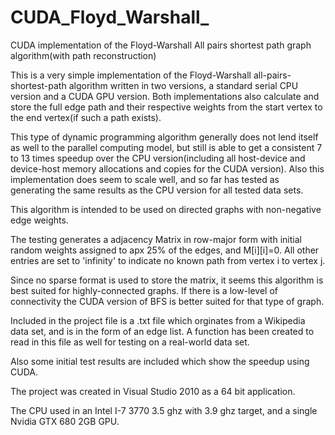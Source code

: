 CUDA_Floyd_Warshall_
====================

CUDA implementation of the Floyd-Warshall All pairs shortest path graph algorithm(with path reconstruction)

This is a very simple implementation of the Floyd-Warshall all-pairs-shortest-path algorithm written in two versions,
a standard serial CPU version and a CUDA GPU version. Both implementations also calculate and store the full edge 
path and their respective weights from the start vertex to the end vertex(if such a path exists).

This type of dynamic programming algorithm generally does not lend itself as well to the parallel computing model,
but still is able to get a consistent 7 to 13 times speedup over the CPU version(including all host-device 
and device-host  memory allocations and copies for the CUDA version). Also this implementation does seem to scale well,
and so far has tested as generating the same results as the CPU version for all tested data sets.

This algorithm is intended to be used on directed graphs with non-negative edge weights.

The testing generates a adjacency Matrix in row-major form with initial random weights assigned to apx 25% of the edges,
and M[i][i]=0. All other entries are set to 'infinity' to indicate no known path from vertex i to vertex j.

Since no sparse format is used to store the matrix, it seems this algorithm is best suited for highly-connected graphs.
If there is a low-level of connectivity the CUDA version of BFS is better suited for that type of graph.

Included in the project file is a .txt file which orginates from a Wikipedia data set, and is in the form of an edge list.
A function has been created to read in this file as well for testing on a real-world data set. 

Also some initial test results are included which show the speedup using CUDA.

The project was created in Visual Studio 2010 as a 64 bit application.

The CPU used in an Intel I-7 3770 3.5 ghz with 3.9 ghz target, and a single Nvidia GTX 680 2GB GPU.
